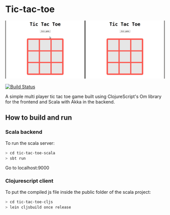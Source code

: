 # Tic-tac-toe

![screenshot](https://raw.githubusercontent.com/miguel-vila/tic-tac-toe/master/tictactoe.gif)

[![Build Status](https://travis-ci.org/miguel-vila/tic-tac-toe.svg?branch=master)](https://travis-ci.org/miguel-vila/tic-tac-toe)

A simple multi player tic tac toe game built using ClojureScript's Om library for the frontend and Scala with Akka in the backend.

## How to build and run

### Scala backend

To run the scala server:

```bash
> cd tic-tac-toe-scala
> sbt run
```

Go to localhost:9000

### Clojurescript client

To put the compiled js file inside the public folder of the scala project:

```bash
> cd tic-tac-toe-cljs
> lein cljsbuild once release
```
